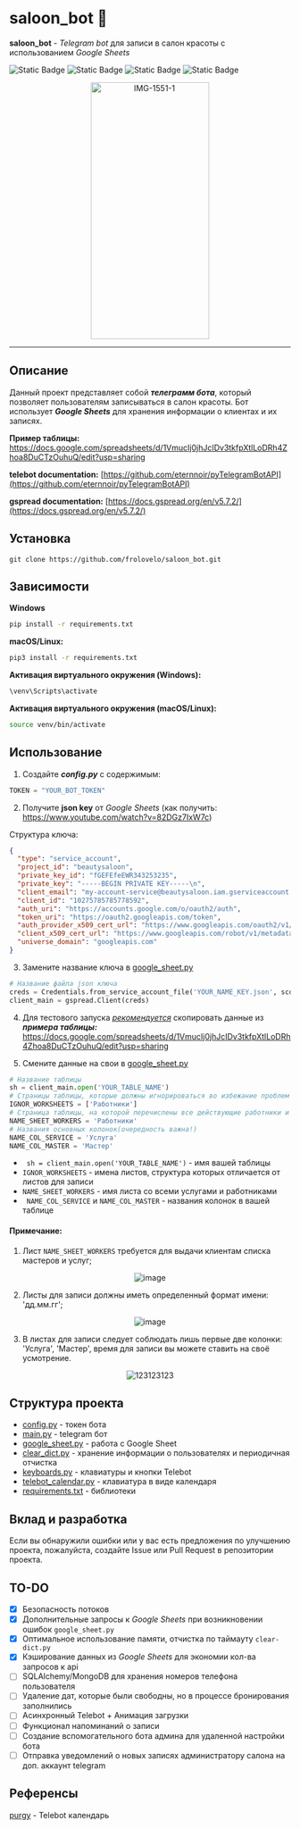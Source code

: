 # saloon_bot 💅

**saloon_bot** - *Telegram bot* для записи в салон красоты с использованием *Google Sheets*

![Static Badge](https://img.shields.io/badge/python-3.11-blue)
![Static Badge](https://img.shields.io/badge/TelegramBotAPI-4.12.0-blue)
![Static Badge](https://img.shields.io/badge/gspread-5.10.0-blue)
![Static Badge](https://img.shields.io/badge/pylint_score-9%2C5-green)

<p align="center">
  <img style="height:460px; width:212px;" src="https://i.ibb.co/gFCT55h/IMG-1551-1.gif" alt="IMG-1551-1">
</p>

------

## Описание
Данный проект представляет собой ***телеграмм бота***, который позволяет пользователям записываться в салон красоты. 
Бот использует ***Google Sheets*** для хранения информации о клиентах и их записях.

**Пример таблицы:** https://docs.google.com/spreadsheets/d/1VmucIj0jhJcIDv3tkfpXtlLoDRh4Zhoa8DuCTzOuhuQ/edit?usp=sharing


**telebot documentation:** [https://github.com/eternnoir/pyTelegramBotAPI](https://github.com/eternnoir/pyTelegramBotAPI)

**gspread documentation:** [https://docs.gspread.org/en/v5.7.2/](https://docs.gspread.org/en/v5.7.2/)


## Установка

```
git clone https://github.com/frolovelo/saloon_bot.git
```
## Зависимости

**Windows**

```bash
pip install -r requirements.txt
```

**macOS/Linux:**

```bash
pip3 install -r requirements.txt
```

**Активация виртуального окружения (Windows):**

```bash
\venv\Scripts\activate
```

**Активация виртуального окружения (macOS/Linux):**

```bash
source venv/bin/activate
```

## Использование

1. Создайте ***config.py*** с содержимым:
```python
TOKEN = "YOUR_BOT_TOKEN"
```
2. Получите **json key** от *Google Sheets* (как получить: https://www.youtube.com/watch?v=82DGz7IxW7c)

Структура ключа:
```json
{
  "type": "service_account",
  "project_id": "beautysaloon",
  "private_key_id": "fGEFEfeEWR343253235",
  "private_key": "-----BEGIN PRIVATE KEY-----\n",
  "client_email": "my-account-service@beautysaloon.iam.gserviceaccount.com",
  "client_id": "10275785785778592",
  "auth_uri": "https://accounts.google.com/o/oauth2/auth",
  "token_uri": "https://oauth2.googleapis.com/token",
  "auth_provider_x509_cert_url": "https://www.googleapis.com/oauth2/v1/certs",
  "client_x509_cert_url": "https://www.googleapis.com/robot/v1/metadata/x509/my-account-service",
  "universe_domain": "googleapis.com"
}
```
3. Замените название ключа в [google_sheet.py](google_sheet.py)
```python
# Название файла json ключа
creds = Credentials.from_service_account_file('YOUR_NAME_KEY.json', scopes=myscope)
client_main = gspread.Client(creds)
```

4. Для тестового запуска <u>*рекомендуется*</u> скопировать данные из ***примера таблицы:*** https://docs.google.com/spreadsheets/d/1VmucIj0jhJcIDv3tkfpXtlLoDRh4Zhoa8DuCTzOuhuQ/edit?usp=sharing


5. Смените данные на свои в [google_sheet.py](google_sheet.py)
```python
# Название таблицы
sh = client_main.open('YOUR_TABLE_NAME')
# Страницы таблицы, которые должны игнорироваться во избежание проблем
IGNOR_WORKSHEETS = ['Работники']
# Страница таблицы, на которой перечислены все действующие работники и услуги
NAME_SHEET_WORKERS = 'Работники'
# Названия основных колонок(очередность важна!)
NAME_COL_SERVICE = 'Услуга'
NAME_COL_MASTER = 'Мастер'
```
* ``` sh = client_main.open('YOUR_TABLE_NAME')``` - имя вашей таблицы
* ```IGNOR_WORKSHEETS``` - имена листов, структура которых отличается от листов для записи
* ```NAME_SHEET_WORKERS``` - имя листа со всеми услугами и работниками
* ``` NAME_COL_SERVICE``` и ```NAME_COL_MASTER``` - названия колонок в вашей таблице

#### Примечание:
1. Лист ```NAME_SHEET_WORKERS``` требуется для выдачи клиентам списка мастеров и услуг;

<p align="center">
    <img src="https://i.ibb.co/RTKfpVF/image.png" alt="image" border="0">
</p>

2. Листы для записи должны иметь определенный формат имени: 'дд.мм.гг';

<p align="center">
    <img src="https://i.ibb.co/LRRdM9F/image.png" alt="image" border="0">
</p>

3. В листах для записи следует соблюдать лишь первые две колонки: 'Услуга', 'Мастер', 
время для записи вы можете ставить на своё усмотрение.

<p align="center">
    <img src="https://i.ibb.co/gZwDbpr/123123123.png" alt="123123123" border="0">
</p>

## Структура проекта

* [config.py]() - токен бота
* [main.py](main.py) - telegram бот 
* [google_sheet.py](google_sheet.py) - работа с Google Sheet
* [clear_dict.py](clear_dict.py) - хранение информации о пользователях и периодичная отчистка
* [keyboards.py](keyboards.py) - клавиатуры и кнопки Telebot
* [telebot_calendar.py](telebot_calendar.py) - клавиатура в виде календаря
* [requirements.txt](requirements.txt) - библиотеки

## Вклад и разработка
Если вы обнаружили ошибки или у вас есть предложения по улучшению проекта, пожалуйста, создайте Issue или Pull Request в репозитории проекта.

## TO-DO

- [x] Безопасность потоков 
- [x] Дополнительные запросы к *Google Sheets* при возникновении ошибок  ```google_sheet.py```
- [x] Оптимальное использование памяти, отчистка по таймауту ```clear-dict.py```
- [x] Кэширование данных из *Google Sheets* для экономии кол-ва запросов к api
- [ ] SQLAlchemy/MongoDB для хранения номеров телефона пользователя
- [ ] Удаление дат, которые были свободны, но в процессе бронирования заполнились
- [ ] Асинхронный Telebot + Анимация загрузки
- [ ] Функционал напоминаний о записи
- [ ] Создание вспомогательного бота админа для удаленной настройки бота
- [ ] Отправка уведомлений о новых записях администратору салона на доп. аккаунт telegram

## Референсы

  [purgy](https://github.com/purgy/telebot-calendar) - Telebot календарь
